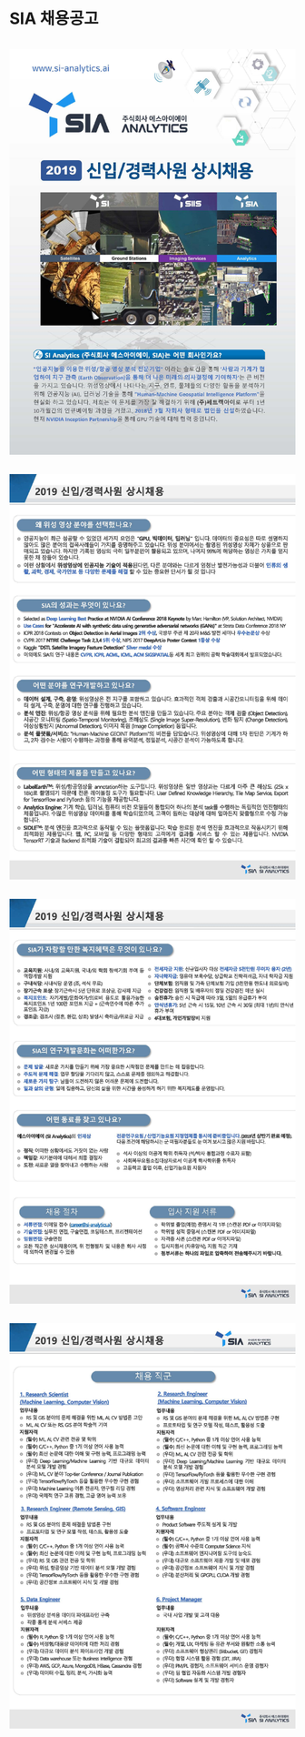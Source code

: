 # SIA 채용공고

<br/>![사진1](https://github.com/MINGUKKANG/SIA_/blob/master/2019%20신입경력사원%20상시채용공고-SI%20Analytics_페이지_1.jpg)


<br/>![사진2](https://github.com/MINGUKKANG/SIA_/blob/master/2019%20신입경력사원%20상시채용공고-SI%20Analytics_페이지_2.jpg)


<br/>![사진3](https://github.com/MINGUKKANG/SIA_/blob/master/2019%20신입경력사원%20상시채용공고-SI%20Analytics_페이지_3.jpg)


<br/>![사진4](https://github.com/MINGUKKANG/SIA_/blob/master/2019%20신입경력사원%20상시채용공고-SI%20Analytics_페이지_4.jpg)
